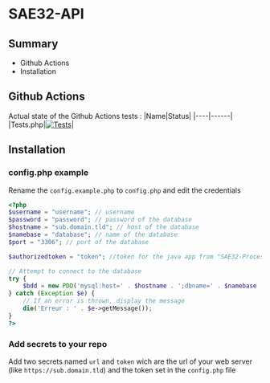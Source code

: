 # SAE32-API
## Summary
- Github Actions
- Installation

## Github Actions
Actual state of the Github Actions tests :
|Name|Status|
|----|------|
|Tests.php|[![Tests](https://github.com/ethandudu/SAE32-API/actions/workflows/tests.yml/badge.svg?branch=main)](https://github.com/ethandudu/SAE32-API/actions/workflows/tests.yml)|
## Installation
### config.php example
Rename the `config.example.php` to `config.php` and edit the credentials
```php
<?php
$username = "username"; // username
$password = "password"; // password of the database
$hostname = "sub.domain.tld"; // host of the database
$namebase = "database"; // name of the database
$port = "3306"; // port of the database

$authorizedtoken = "token"; //token for the java app from "SAE32-Processing"

// Attempt to connect to the database
try {
    $bdd = new PDO('mysql:host=' . $hostname . ';dbname=' . $namebase . '', $username, $password);
} catch (Exception $e) {
    // If an error is thrown, display the message
    die('Erreur : ' . $e->getMessage());
}
?>
```
### Add secrets to your repo
Add two secrets named `url` and `token` wich are the url of your web server (like `https://sub.domain.tld`) and the token set in the `config.php` file
